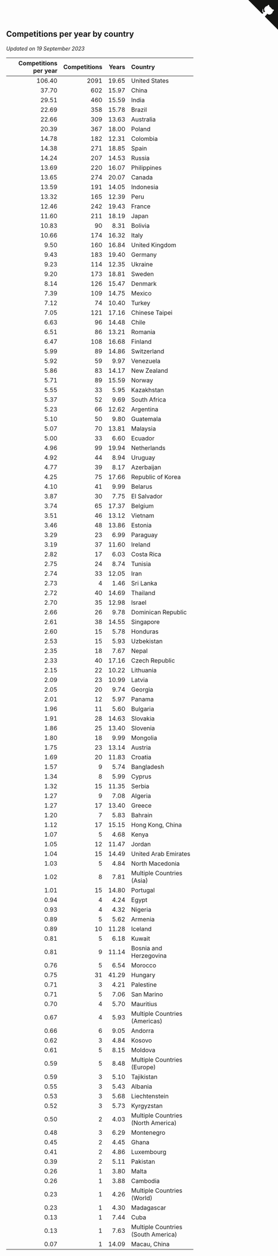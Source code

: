 ## Competitions per year by country

*Updated on 19 September 2023*

| Competitions per year | Competitions | Years | Country |
| ---: | ---: | ---: | :--- |
| 106.40 | 2091 | 19.65 | United States |
| 37.70 | 602 | 15.97 | China |
| 29.51 | 460 | 15.59 | India |
| 22.69 | 358 | 15.78 | Brazil |
| 22.66 | 309 | 13.63 | Australia |
| 20.39 | 367 | 18.00 | Poland |
| 14.78 | 182 | 12.31 | Colombia |
| 14.38 | 271 | 18.85 | Spain |
| 14.24 | 207 | 14.53 | Russia |
| 13.69 | 220 | 16.07 | Philippines |
| 13.65 | 274 | 20.07 | Canada |
| 13.59 | 191 | 14.05 | Indonesia |
| 13.32 | 165 | 12.39 | Peru |
| 12.46 | 242 | 19.43 | France |
| 11.60 | 211 | 18.19 | Japan |
| 10.83 | 90 | 8.31 | Bolivia |
| 10.66 | 174 | 16.32 | Italy |
| 9.50 | 160 | 16.84 | United Kingdom |
| 9.43 | 183 | 19.40 | Germany |
| 9.23 | 114 | 12.35 | Ukraine |
| 9.20 | 173 | 18.81 | Sweden |
| 8.14 | 126 | 15.47 | Denmark |
| 7.39 | 109 | 14.75 | Mexico |
| 7.12 | 74 | 10.40 | Turkey |
| 7.05 | 121 | 17.16 | Chinese Taipei |
| 6.63 | 96 | 14.48 | Chile |
| 6.51 | 86 | 13.21 | Romania |
| 6.47 | 108 | 16.68 | Finland |
| 5.99 | 89 | 14.86 | Switzerland |
| 5.92 | 59 | 9.97 | Venezuela |
| 5.86 | 83 | 14.17 | New Zealand |
| 5.71 | 89 | 15.59 | Norway |
| 5.55 | 33 | 5.95 | Kazakhstan |
| 5.37 | 52 | 9.69 | South Africa |
| 5.23 | 66 | 12.62 | Argentina |
| 5.10 | 50 | 9.80 | Guatemala |
| 5.07 | 70 | 13.81 | Malaysia |
| 5.00 | 33 | 6.60 | Ecuador |
| 4.96 | 99 | 19.94 | Netherlands |
| 4.92 | 44 | 8.94 | Uruguay |
| 4.77 | 39 | 8.17 | Azerbaijan |
| 4.25 | 75 | 17.66 | Republic of Korea |
| 4.10 | 41 | 9.99 | Belarus |
| 3.87 | 30 | 7.75 | El Salvador |
| 3.74 | 65 | 17.37 | Belgium |
| 3.51 | 46 | 13.12 | Vietnam |
| 3.46 | 48 | 13.86 | Estonia |
| 3.29 | 23 | 6.99 | Paraguay |
| 3.19 | 37 | 11.60 | Ireland |
| 2.82 | 17 | 6.03 | Costa Rica |
| 2.75 | 24 | 8.74 | Tunisia |
| 2.74 | 33 | 12.05 | Iran |
| 2.73 | 4 | 1.46 | Sri Lanka |
| 2.72 | 40 | 14.69 | Thailand |
| 2.70 | 35 | 12.98 | Israel |
| 2.66 | 26 | 9.78 | Dominican Republic |
| 2.61 | 38 | 14.55 | Singapore |
| 2.60 | 15 | 5.78 | Honduras |
| 2.53 | 15 | 5.93 | Uzbekistan |
| 2.35 | 18 | 7.67 | Nepal |
| 2.33 | 40 | 17.16 | Czech Republic |
| 2.15 | 22 | 10.22 | Lithuania |
| 2.09 | 23 | 10.99 | Latvia |
| 2.05 | 20 | 9.74 | Georgia |
| 2.01 | 12 | 5.97 | Panama |
| 1.96 | 11 | 5.60 | Bulgaria |
| 1.91 | 28 | 14.63 | Slovakia |
| 1.86 | 25 | 13.40 | Slovenia |
| 1.80 | 18 | 9.99 | Mongolia |
| 1.75 | 23 | 13.14 | Austria |
| 1.69 | 20 | 11.83 | Croatia |
| 1.57 | 9 | 5.74 | Bangladesh |
| 1.34 | 8 | 5.99 | Cyprus |
| 1.32 | 15 | 11.35 | Serbia |
| 1.27 | 9 | 7.08 | Algeria |
| 1.27 | 17 | 13.40 | Greece |
| 1.20 | 7 | 5.83 | Bahrain |
| 1.12 | 17 | 15.15 | Hong Kong, China |
| 1.07 | 5 | 4.68 | Kenya |
| 1.05 | 12 | 11.47 | Jordan |
| 1.04 | 15 | 14.49 | United Arab Emirates |
| 1.03 | 5 | 4.84 | North Macedonia |
| 1.02 | 8 | 7.81 | Multiple Countries (Asia) |
| 1.01 | 15 | 14.80 | Portugal |
| 0.94 | 4 | 4.24 | Egypt |
| 0.93 | 4 | 4.32 | Nigeria |
| 0.89 | 5 | 5.62 | Armenia |
| 0.89 | 10 | 11.28 | Iceland |
| 0.81 | 5 | 6.18 | Kuwait |
| 0.81 | 9 | 11.14 | Bosnia and Herzegovina |
| 0.76 | 5 | 6.54 | Morocco |
| 0.75 | 31 | 41.29 | Hungary |
| 0.71 | 3 | 4.21 | Palestine |
| 0.71 | 5 | 7.06 | San Marino |
| 0.70 | 4 | 5.70 | Mauritius |
| 0.67 | 4 | 5.93 | Multiple Countries (Americas) |
| 0.66 | 6 | 9.05 | Andorra |
| 0.62 | 3 | 4.84 | Kosovo |
| 0.61 | 5 | 8.15 | Moldova |
| 0.59 | 5 | 8.48 | Multiple Countries (Europe) |
| 0.59 | 3 | 5.10 | Tajikistan |
| 0.55 | 3 | 5.43 | Albania |
| 0.53 | 3 | 5.68 | Liechtenstein |
| 0.52 | 3 | 5.73 | Kyrgyzstan |
| 0.50 | 2 | 4.03 | Multiple Countries (North America) |
| 0.48 | 3 | 6.29 | Montenegro |
| 0.45 | 2 | 4.45 | Ghana |
| 0.41 | 2 | 4.86 | Luxembourg |
| 0.39 | 2 | 5.11 | Pakistan |
| 0.26 | 1 | 3.80 | Malta |
| 0.26 | 1 | 3.88 | Cambodia |
| 0.23 | 1 | 4.26 | Multiple Countries (World) |
| 0.23 | 1 | 4.30 | Madagascar |
| 0.13 | 1 | 7.44 | Cuba |
| 0.13 | 1 | 7.63 | Multiple Countries (South America) |
| 0.07 | 1 | 14.09 | Macau, China |


<a href="https://github.com/jonatanklosko/wca_statistics" class="github-corner" aria-label="View source on Github"><svg width="80" height="80" viewBox="0 0 250 250" style="fill:#151513; color:#fff; position: absolute; top: 0; border: 0; right: 0;" aria-hidden="true"><path d="M0,0 L115,115 L130,115 L142,142 L250,250 L250,0 Z"></path><path d="M128.3,109.0 C113.8,99.7 119.0,89.6 119.0,89.6 C122.0,82.7 120.5,78.6 120.5,78.6 C119.2,72.0 123.4,76.3 123.4,76.3 C127.3,80.9 125.5,87.3 125.5,87.3 C122.9,97.6 130.6,101.9 134.4,103.2" fill="currentColor" style="transform-origin: 130px 106px;" class="octo-arm"></path><path d="M115.0,115.0 C114.9,115.1 118.7,116.5 119.8,115.4 L133.7,101.6 C136.9,99.2 139.9,98.4 142.2,98.6 C133.8,88.0 127.5,74.4 143.8,58.0 C148.5,53.4 154.0,51.2 159.7,51.0 C160.3,49.4 163.2,43.6 171.4,40.1 C171.4,40.1 176.1,42.5 178.8,56.2 C183.1,58.6 187.2,61.8 190.9,65.4 C194.5,69.0 197.7,73.2 200.1,77.6 C213.8,80.2 216.3,84.9 216.3,84.9 C212.7,93.1 206.9,96.0 205.4,96.6 C205.1,102.4 203.0,107.8 198.3,112.5 C181.9,128.9 168.3,122.5 157.7,114.1 C157.9,116.9 156.7,120.9 152.7,124.9 L141.0,136.5 C139.8,137.7 141.6,141.9 141.8,141.8 Z" fill="currentColor" class="octo-body"></path></svg></a><style>.github-corner:hover .octo-arm{animation:octocat-wave 560ms ease-in-out}@keyframes octocat-wave{0%,100%{transform:rotate(0)}20%,60%{transform:rotate(-25deg)}40%,80%{transform:rotate(10deg)}}@media (max-width:500px){.github-corner:hover .octo-arm{animation:none}.github-corner .octo-arm{animation:octocat-wave 560ms ease-in-out}}</style>
